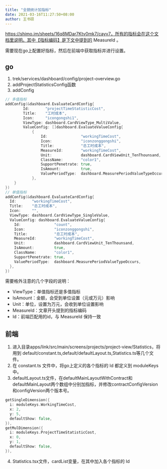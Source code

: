 ```yaml
---
title: "全貌统计加指标"
date: 2021-03-16T11:27:50+08:00
author: 王书硕
---
```

https://shimo.im/sheets/16q8MDar7Ktv0mk7/cayv7，所有的指标会在这个文档里说明。其中【指标编码】是下文中提到的 MeasureId 。

需要现在go上配置好指标，然后在前端中获取指标并进行设置。

## go
1. trek/services/dashboard/config/project-overview.go
2. addProjectStatisticsConfig函数
3. addConfig

```go
// 多值指标
addConfig(&dashboard.EvaluateCardConfig{
		Id:       "projectTimeStatisticCost",
		Title:    "工时成本",
		Icon:     "icongongshi1",
		ViewType: dashboard.CardViewType_MultiValue,
		ValueConfig: []dashboard.EvaluateValueConfig{
			{
				Id:               "workingTimeCost",
				Icon:             "iconzonggongshi",
				Title:            "总工时成本",
				MeasureId:        "workingTimeCost",
				Unit:             dashboard.CardViewUnit_TenThounsand,
				ClassName:        "color1",
				SupportPenetrate: true,
				IsAmount: 		  true,
				ValuePeriodType:  dashboard.MeasurePeriodValueTypeOccurs,
			},
    }
})
// 单值指标
addConfig(&dashboard.EvaluateCardConfig{
  Id:       "workingTimeCost",
  Title:    "总工时成本",
  Icon:     "",
  ViewType: dashboard.CardViewType_SingleValue,
  ValueConfig: dashboard.EvaluateValueConfig{
    Id:               "count",
    Icon:             "iconzonggongshi",
    Title:            "总工时成本",
    MeasureId:        "workingTimeCost",
    Unit:             dashboard.CardViewUnit_TenThounsand,
    IsAmount:         true,
    ClassName:        "color1",
    SupportPenetrate: true,
    ValuePeriodType:  dashboard.MeasurePeriodValueTypeOccurs,
  },
})
```
需要格外注意的几个字段的说明：
- ViewType：单值指标还是多值指标
- IsAmount：金额，会受到单位设置（元或万元）影响
- Unit：单位，设置为万元，会收到单位设置影响
- MeasureId：文章开头提到的指标编码
- Id：前端匹配用的id，与 MeasureId 保持一致

## 前端
1. 进入目录apps/link/src/main/screens/projects/project-view/Statistics，将用到 default/constant.ts,default/defaultLayout.ts,Statistics.ts等几个文件。
2. 在 constant.ts 文件中，将go上定义的各个指标的 Id 都定义到 moduleKeys 中。
3. defaultLayout.ts文件，在defaultMainLayoutWithContract和defaultMainLayout两个数组中分别加指标，并修改contractConfigVersion和configVersion两个版本号。

```go
getSingleDimension({
  i: moduleKeys.WorkingTimeCost,
  x: 2,
  y: 5,
  defaultShow: false,
}),
getMulDimension({
  i: moduleKeys.ProjectTimeStatisticCost,
  x: 0,
  y: 1,
  defaultShow: false,
}),
```

4. Statistics.tsx文件，cardList变量，在其中加入各个指标的 Id